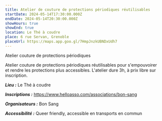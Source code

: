 ```yaml
---
title: Atelier de couture de protections périodiques réutilisables
startDate: 2024-05-14T17:30:00.000Z
endDate: 2024-05-14T20:30:00.000Z
showHours: true
showEnd: true
location: Le Thé à coudre
place: 6 rue Servan, Grenoble
placeUrl: https://maps.app.goo.gl/7HmpJnzkUBNDxUdh7
---
```


Atelier couture de protections périodiques

Atelier couture de protections périodiques réutilisables pour s'empouvoirer et rendre les protections plus accessibles. L'atelier dure 3h, à prix libre sur inscription.

***Lieu :*** Le Thé à coudre

***Inscriptions :*** <https://www.helloasso.com/associations/bon-sang>

***Organisateurs :*** Bon Sang

***Accessibilité :*** Queer friendly, accessible en transports en commun

